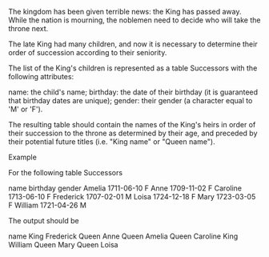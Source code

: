 The kingdom has been given terrible news: the King has passed away. While the nation is mourning, the noblemen need to decide who will take the throne next.

The late King had many children, and now it is necessary to determine their order of succession according to their seniority.

The list of the King's children is represented as a table Successors with the following attributes:

name: the child's name;
birthday: the date of their birthday (it is guaranteed that birthday dates are unique);
gender: their gender (a character equal to 'M' or 'F').

The resulting table should contain the names of the King's heirs in order of their succession to the throne as determined by their age, and preceded by their potential future titles (i.e. "King name" or "Queen name").

Example

For the following table Successors

name	    birthday	gender
Amelia	    1711-06-10	F
Anne	    1709-11-02	F
Caroline	1713-06-10	F
Frederick	1707-02-01	M
Loisa	    1724-12-18	F
Mary	    1723-03-05	F
William	    1721-04-26	M

The output should be

name
King Frederick
Queen Anne
Queen Amelia
Queen Caroline
King William
Queen Mary
Queen Loisa